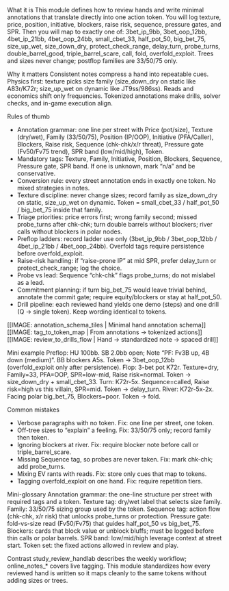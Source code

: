 What it is
This module defines how to review hands and write minimal annotations that translate directly into one action token. You will log texture, price, position, initiative, blockers, raise risk, sequence, pressure gates, and SPR. Then you will map to exactly one of: 3bet_ip_9bb, 3bet_oop_12bb, 4bet_ip_21bb, 4bet_oop_24bb, small_cbet_33, half_pot_50, big_bet_75, size_up_wet, size_down_dry, protect_check_range, delay_turn, probe_turns, double_barrel_good, triple_barrel_scare, call, fold, overfold_exploit. Trees and sizes never change; postflop families are 33/50/75 only.

Why it matters
Consistent notes compress a hand into repeatable cues. Physics first: texture picks size family (size_down_dry on static like A83r/K72r; size_up_wet on dynamic like JT9ss/986ss). Reads and economics shift only frequencies. Tokenized annotations make drills, solver checks, and in-game execution align.

Rules of thumb

* Annotation grammar: one line per street with Price (pot/size), Texture (dry/wet), Family (33/50/75), Position (IP/OOP), Initiative (PFA/Caller), Blockers, Raise risk, Sequence (chk-chk/x/r threat), Pressure gate (Fv50/Fv75 trend), SPR band (low/mid/high), Token.
* Mandatory tags: Texture, Family, Initiative, Position, Blockers, Sequence, Pressure gate, SPR band. If one is unknown, mark “n/a” and be conservative.
* Conversion rule: every street annotation ends in exactly one token. No mixed strategies in notes.
* Texture discipline: never change sizes; record family as size_down_dry on static, size_up_wet on dynamic. Token = small_cbet_33 / half_pot_50 / big_bet_75 inside that family.
* Triage priorities: price errors first; wrong family second; missed probe_turns after chk-chk; turn double barrels without blockers; river calls without blockers in polar nodes.
* Preflop ladders: record ladder use only (3bet_ip_9bb / 3bet_oop_12bb / 4bet_ip_21bb / 4bet_oop_24bb). Overfold tags require persistence before overfold_exploit.
* Raise-risk handling: if “raise-prone IP” at mid SPR, prefer delay_turn or protect_check_range; log the choice.
* Probe vs lead: Sequence “chk-chk” flags probe_turns; do not mislabel as a lead.
* Commitment planning: if turn big_bet_75 would leave trivial behind, annotate the commit gate; require equity/blockers or stay at half_pot_50.
* Drill pipeline: each reviewed hand yields one demo (steps) and one drill (Q -> single token). Keep wording identical to tokens.

[[IMAGE: annotation_schema_tiles | Minimal hand annotation schema]]
[[IMAGE: tag_to_token_map | From annotations -> tokenized actions]]
[[IMAGE: review_to_drills_flow | Hand -> standardized note -> spaced drill]]

Mini example
Preflop: HU 100bb. SB 2.0bb open; Note “PF: Fv3B up, 4B down (medium)”. BB blockers A5s. Token -> 3bet_oop_12bb (overfold_exploit only after persistence).
Flop: 3-bet pot K72r. Texture=dry, Family=33, PFA=OOP, SPR=low-mid, Raise risk=normal. Token -> size_down_dry + small_cbet_33.
Turn: K72r-5x. Sequence=called, Raise risk=high vs this villain, SPR=mid. Token -> delay_turn.
River: K72r-5x-2x. Facing polar big_bet_75, Blockers=poor. Token -> fold.

Common mistakes

* Verbose paragraphs with no token. Fix: one line per street, one token.
* Off-tree sizes to “explain” a feeling. Fix: 33/50/75 only; record family then token.
* Ignoring blockers at river. Fix: require blocker note before call or triple_barrel_scare.
* Missing Sequence tag, so probes are never taken. Fix: mark chk-chk; add probe_turns.
* Mixing EV rants with reads. Fix: store only cues that map to tokens.
* Tagging overfold_exploit on one hand. Fix: require repetition tiers.

Mini-glossary
Annotation grammar: the one-line structure per street with required tags and a token.
Texture tag: dry/wet label that selects size family.
Family: 33/50/75 sizing group used by the token.
Sequence tag: action flow (chk-chk, x/r risk) that unlocks probe_turns or protection.
Pressure gate: fold-vs-size read (Fv50/Fv75) that guides half_pot_50 vs big_bet_75.
Blockers: cards that block value or unblock bluffs; must be logged before thin calls or polar barrels.
SPR band: low/mid/high leverage context at street start.
Token set: the fixed actions allowed in review and play.

Contrast
study_review_handlab describes the weekly workflow; online_notes_* covers live tagging. This module standardizes how every reviewed hand is written so it maps cleanly to the same tokens without adding sizes or trees.

